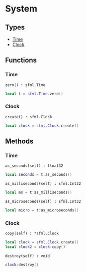 # System

## Types
* [Time](https://www.sfml-dev.org/documentation/2.5.1/classsf_1_1Time.php)
* [Clock](https://www.sfml-dev.org/documentation/2.5.1/classsf_1_1Clock.php)

## Functions

### Time

`zero() : sfml.Time`
```lua
local t = sfml.Time.zero()
```

### Clock

`create() : sfml.Clock`
```lua
local clock = sfml.Clock.create()
```

## Methods

### Time

`as_seconds(self) : float32`
```lua
local seconds = t:as_seconds()
```

`as_milliseconds(self) : sfml.Int32`
```lua
local ms = t:as_milliseconds()
```

`as_microseconds(self) : sfml.Int32`
```lua
local micro = t:as_microseconds()
```

### Clock

`copy(self) : *sfml.Clock`
```lua
local clock = sfml.Clock.create()
local clock2 = clock:copy()
```

`destroy(self) : void`
```lua
clock:destroy()
```